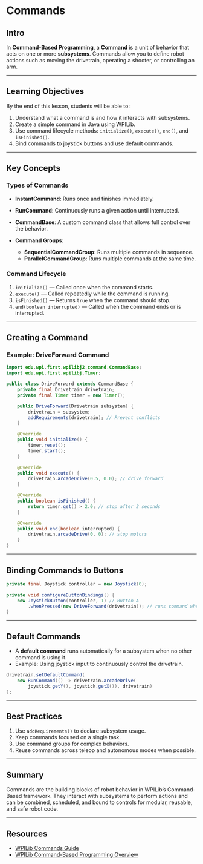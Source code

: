 # Commands

## Intro
In **Command-Based Programming**, a **Command** is a unit of behavior that acts on one or more **subsystems**.
Commands allow you to define robot actions such as moving the drivetrain, operating a shooter, or controlling an arm.

---

## Learning Objectives

By the end of this lesson, students will be able to:

1. Understand what a command is and how it interacts with subsystems.
2. Create a simple command in Java using WPILib.
3. Use command lifecycle methods: `initialize()`, `execute()`, `end()`, and `isFinished()`.
4. Bind commands to joystick buttons and use default commands.

---

## Key Concepts

### Types of Commands

* **InstantCommand**: Runs once and finishes immediately.
* **RunCommand**: Continuously runs a given action until interrupted.
* **CommandBase**: A custom command class that allows full control over the behavior.
* **Command Groups**:

  * **SequentialCommandGroup**: Runs multiple commands in sequence.
  * **ParallelCommandGroup**: Runs multiple commands at the same time.

### Command Lifecycle

1. `initialize()` — Called once when the command starts.
2. `execute()` — Called repeatedly while the command is running.
3. `isFinished()` — Returns `true` when the command should stop.
4. `end(boolean interrupted)` — Called when the command ends or is interrupted.

---

## Creating a Command

### Example: DriveForward Command

```java
import edu.wpi.first.wpilibj2.command.CommandBase;
import edu.wpi.first.wpilibj.Timer;

public class DriveForward extends CommandBase {
    private final Drivetrain drivetrain;
    private final Timer timer = new Timer();

    public DriveForward(Drivetrain subsystem) {
        drivetrain = subsystem;
        addRequirements(drivetrain); // Prevent conflicts
    }

    @Override
    public void initialize() {
        timer.reset();
        timer.start();
    }

    @Override
    public void execute() {
        drivetrain.arcadeDrive(0.5, 0.0); // drive forward
    }

    @Override
    public boolean isFinished() {
        return timer.get() > 2.0; // stop after 2 seconds
    }

    @Override
    public void end(boolean interrupted) {
        drivetrain.arcadeDrive(0, 0); // stop motors
    }
}
```

---

## Binding Commands to Buttons

```java
private final Joystick controller = new Joystick(0);

private void configureButtonBindings() {
    new JoystickButton(controller, 1) // Button A
        .whenPressed(new DriveForward(drivetrain)); // runs command when pressed
}
```

---

## Default Commands

* A **default command** runs automatically for a subsystem when no other command is using it.
* Example: Using joystick input to continuously control the drivetrain.

```java
drivetrain.setDefaultCommand(
    new RunCommand(() -> drivetrain.arcadeDrive(
        joystick.getY(), joystick.getX()), drivetrain)
);
```

---

## Best Practices

1. Use `addRequirements()` to declare subsystem usage.
2. Keep commands focused on a single task.
3. Use command groups for complex behaviors.
4. Reuse commands across teleop and autonomous modes when possible.

---

## Summary

Commands are the building blocks of robot behavior in WPILib’s Command-Based framework.
They interact with subsystems to perform actions and can be combined, scheduled, and bound to controls for modular, reusable, and safe robot code.

---

## Resources

* [WPILib Commands Guide](https://docs.wpilib.org/en/stable/docs/software/commandbased/commands.html)
* [WPILib Command-Based Programming Overview](https://docs.wpilib.org/en/stable/docs/software/commandbased/index.html)







